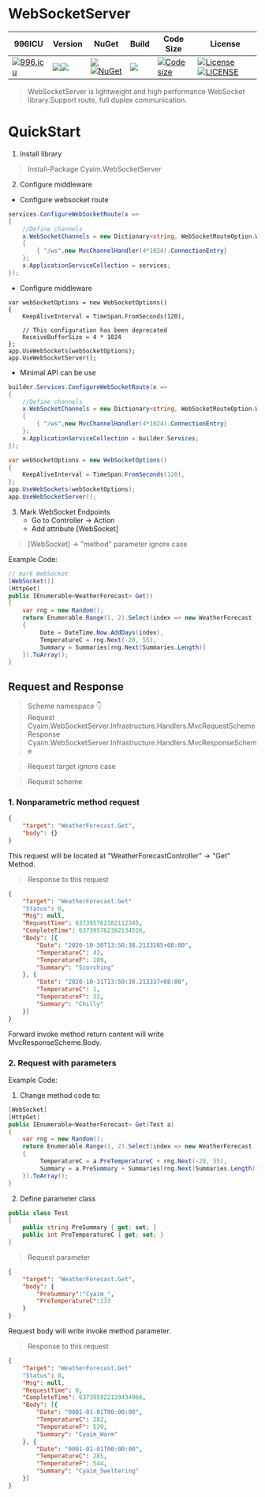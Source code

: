 # WebSocketServer
| 996ICU | Version | NuGet | Build | Code Size | License |
|--|--|--|--|--|--|
[![996.icu](https://img.shields.io/badge/link-996.icu-red.svg)](https://996.icu)|[![](https://img.shields.io/badge/.NET%20Standard-2.1-violet.svg)![](https://img.shields.io/badge/.NET%206+-black%20.svg)](https://www.nuget.org/packages/Cyaim.WebSocketServer)|[![](https://img.shields.io/nuget/v/Cyaim.WebSocketServer.svg)](https://www.nuget.org/packages/Cyaim.WebSocketServer)[![NuGet](https://img.shields.io/nuget/dt/Cyaim.WebSocketServer.svg)](https://www.nuget.org/packages/Cyaim.WebSocketServer)|[![](https://github.com/Cyaim/WebSocketServer/workflows/.NET%20Core/badge.svg)](https://github.com/Cyaim/WebSocketServer)|[![Code size](https://img.shields.io/github/languages/code-size/Cyaim/WebSocketServer?logo=github&logoColor=white)](https://github.com/Cyaim/WebSocketServer)|[![License](https://img.shields.io/github/license/Cyaim/WebSocketServer?logo=open-source-initiative&logoColor=green)](https://github.com/Cyaim/WebSocketServer/blob/master/LICENSE)[![LICENSE](https://img.shields.io/badge/license-Anti%20996-blue.svg)](https://github.com/996icu/996.ICU/blob/master/LICENSE)

> WebSocketServer is lightweight and high performance WebSocket library.Support route, full duplex communication.

# QuickStart

1. Install library
> Install-Package Cyaim.WebSocketServer
2. Configure middleware
- Configure websocket route
```C#
services.ConfigureWebSocketRoute(x =>
{
    //Define channels
    x.WebSocketChannels = new Dictionary<string, WebSocketRouteOption.WebSocketChannelHandler>()
    {
        { "/ws",new MvcChannelHandler(4*1024).ConnectionEntry}
    };
    x.ApplicationServiceCollection = services;
});
```

- Configure middleware
```#
var webSocketOptions = new WebSocketOptions()
{
    KeepAliveInterval = TimeSpan.FromSeconds(120),

    // This configuration has been deprecated
    ReceiveBufferSize = 4 * 1024
};
app.UseWebSockets(webSocketOptions);
app.UseWebSocketServer();
```

- Minimal API can be use
```C#
builder.Services.ConfigureWebSocketRoute(x =>
{
    //Define channels
    x.WebSocketChannels = new Dictionary<string, WebSocketRouteOption.WebSocketChannelHandler>()
    {
        { "/ws",new MvcChannelHandler(4*1024).ConnectionEntry}
    };
    x.ApplicationServiceCollection = builder.Services;
});

var webSocketOptions = new WebSocketOptions()
{
    KeepAliveInterval = TimeSpan.FromSeconds(120),
};
app.UseWebSockets(webSocketOptions);
app.UseWebSocketServer();
```

3. Mark WebSocket Endpoints
    - Go to Controller -> Action
    - Add attribute [WebSocket]  
> [WebSocket] -> "method" parameter ignore case
    
Example Code:
```C#
// mark WebSocket 
[WebSocket()]
[HttpGet]
public IEnumerable<WeatherForecast> Get()
{
    var rng = new Random();
    return Enumerable.Range(1, 2).Select(index => new WeatherForecast
    {
         Date = DateTime.Now.AddDays(index),
         TemperatureC = rng.Next(-20, 55),
         Summary = Summaries[rng.Next(Summaries.Length)]
    }).ToArray();
}
```

## Request and Response

> Scheme namespace 👇  
> Request Cyaim.WebSocketServer.Infrastructure.Handlers.MvcRequestScheme  
> Response Cyaim.WebSocketServer.Infrastructure.Handlers.MvcResponseScheme  

> Request target ignore case

> Request scheme  
### 1. Nonparametric method request
```json
{
	"target": "WeatherForecast.Get",
	"body": {}
}
```
This request will be located at "WeatherForecastController" -> "Get" Method.  

> Response to this request  
```json
{
	"Target": "WeatherForecast.Get"
	"Status": 0,
	"Msg": null,
	"RequestTime": 637395762382112345,
	"CompleteTime": 637395762382134526,
	"Body": [{
		"Date": "2020-10-30T13:50:38.2133285+08:00",
		"TemperatureC": 43,
		"TemperatureF": 109,
		"Summary": "Scorching"
	}, {
		"Date": "2020-10-31T13:50:38.213337+08:00",
		"TemperatureC": 1,
		"TemperatureF": 33,
		"Summary": "Chilly"
	}]
}
```
Forward invoke method return content will write MvcResponseScheme.Body.  

### 2. Request with parameters  
Example Code:
1. Change method code to:
```C#
[WebSocket]
[HttpGet]
public IEnumerable<WeatherForecast> Get(Test a)
{
    var rng = new Random();
    return Enumerable.Range(1, 2).Select(index => new WeatherForecast
    {
         TemperatureC = a.PreTemperatureC + rng.Next(-20, 55),
         Summary = a.PreSummary + Summaries[rng.Next(Summaries.Length)]
    }).ToArray();
}
```

2. Define parameter class
```C#
public class Test
{
    public string PreSummary { get; set; }
    public int PreTemperatureC { get; set; }
}
```

> Request parameter  
```json
{
	"target": "WeatherForecast.Get",
	"body": {
	    "PreSummary":"Cyaim_",
	    "PreTemperatureC":233
	}
}
```
Request body will write invoke method parameter.
  
  
> Response to this request  
```json
{
	"Target": "WeatherForecast.Get"
	"Status": 0,
	"Msg": null,
	"RequestTime": 0,
	"CompleteTime": 637395922139434966,
	"Body": [{
		"Date": "0001-01-01T00:00:00",
		"TemperatureC": 282,
		"TemperatureF": 539,
		"Summary": "Cyaim_Warm"
	}, {
		"Date": "0001-01-01T00:00:00",
		"TemperatureC": 285,
		"TemperatureF": 544,
		"Summary": "Cyaim_Sweltering"
	}]
}
```
